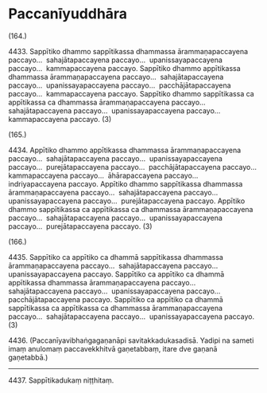 # Paccanīyuddhāra

(164.)

4433\. Sappītiko dhammo sappītikassa dhammassa ārammaṇapaccayena paccayo…  sahajātapaccayena paccayo…  upanissayapaccayena paccayo…  kammapaccayena paccayo. Sappītiko dhammo appītikassa dhammassa ārammaṇapaccayena paccayo…  sahajātapaccayena paccayo…  upanissayapaccayena paccayo…  pacchājātapaccayena paccayo…  kammapaccayena paccayo. Sappītiko dhammo sappītikassa ca appītikassa ca dhammassa ārammaṇapaccayena paccayo…  sahajātapaccayena paccayo…  upanissayapaccayena paccayo…  kammapaccayena paccayo. (3)

(165.)

4434\. Appītiko dhammo appītikassa dhammassa ārammaṇapaccayena paccayo…  sahajātapaccayena paccayo…  upanissayapaccayena paccayo…  purejātapaccayena paccayo…  pacchājātapaccayena paccayo…  kammapaccayena paccayo…  āhārapaccayena paccayo…  indriyapaccayena paccayo. Appītiko dhammo sappītikassa dhammassa ārammaṇapaccayena paccayo…  sahajātapaccayena paccayo…  upanissayapaccayena paccayo…  purejātapaccayena paccayo. Appītiko dhammo sappītikassa ca appītikassa ca dhammassa ārammaṇapaccayena paccayo…  sahajātapaccayena paccayo…  upanissayapaccayena paccayo…  purejātapaccayena paccayo. (3)

(166.)

4435\. Sappītiko ca appītiko ca dhammā sappītikassa dhammassa ārammaṇapaccayena paccayo…  sahajātapaccayena paccayo…  upanissayapaccayena paccayo. Sappītiko ca appītiko ca dhammā appītikassa dhammassa ārammaṇapaccayena paccayo…  sahajātapaccayena paccayo…  upanissayapaccayena paccayo…  pacchājātapaccayena paccayo. Sappītiko ca appītiko ca dhammā sappītikassa ca appītikassa ca dhammassa ārammaṇapaccayena paccayo…  sahajātapaccayena paccayo…  upanissayapaccayena paccayo. (3)

4436\. (Paccanīyavibhaṅgagaṇanāpi savitakkadukasadisā. Yadipi na sameti imaṃ anulomaṃ paccavekkhitvā gaṇetabbaṃ, itare dve gaṇanā gaṇetabbā.)

---

4437\. Sappītikadukaṃ niṭṭhitaṃ.
